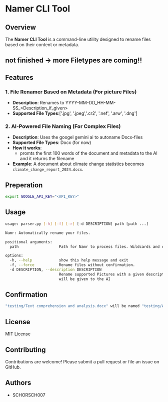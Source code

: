 
# Namer CLI Tool

## Overview
The **Namer CLI Tool** is a command-line utility designed to rename files based on their content or metadata.


## not finished -> more Filetypes are coming!!


## Features

### 1. File Renamer Based on Metadata (For picture Files)
- **Description**: Renames to YYYY-MM-DD_HH-MM-SS_<Description_if_given>
- **Supported File Types**:['.jpg', '.jpeg','.cr2', '.nef', '.arw', '.dng']

### 2. AI-Powered File Naming (For Complex Files)
- **Description**: Uses the googel gemini ai to autoname Docx-files
- **Supported File Types**: Docx (for now)
- **How it works**:
  - promts the first 100 words of the document and metadata to the AI and it returns the filename
- **Example**: A document about climate change statistics becomes `climate_change_report_2024.docx`.



## Preperation

```bash
export GOOGLE_API_KEY="<API_KEY>"
```

## Usage

```bash
usage: parser.py [-h] [-f] [-r] [-d DESCRIPTION] path [path ...]

Namr: Automatically rename your files.

positional arguments:
  path                  Path for Namr to process files. Wildcards and directories are accepted.

options:
  -h, --help            show this help message and exit
  -f, --force           Rename files without confirmation.
  -d DESCRIPTION, --description DESCRIPTION
                        Rename supported Pictures with a given description to YYYY-MM-DD_HH-MM-SS_<Description> on other file formats this
                        will be given to the AI
```

## Confirmation

```bash
"testing/Text comprehension and analysis.docx" will be named "testing/Wikipedia_Success_Media_Landscape.docx", proceed? [y,n] 
```

## License
MIT License

## Contributing
Contributions are welcome! Please submit a pull request or file an issue on GitHub.

## Authors
- SCHORSCH007
